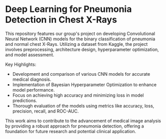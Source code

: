 # Deep Learning for Pneumonia Detection in Chest X-Rays

This repository features our group's project on developing Convolutional Neural Network (CNN) models for the binary classification of pneumonia and normal chest X-Rays. Utilizing a dataset from Kaggle, the project involves preprocessing, architecture design, hyperparameter optimization, and model assessment.

Key Highlights:
- Development and comparison of various CNN models for accurate medical diagnosis.
- Implementation of Bayesian Hyperparameter Optimization to enhance model performance.
- Focus on achieving high accuracy and minimizing loss in model predictions.
- Thorough evaluation of the models using metrics like accuracy, loss, precision, recall, and ROC-AUC.

This work aims to contribute to the advancement of medical image analysis by providing a robust approach for pneumonia detection, offering a foundation for future research and potential clinical application.

